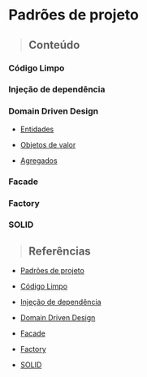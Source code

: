 # Padrões de projeto

> ## **Conteúdo**

### Código Limpo

### Injeção de dependência

### Domain Driven Design

* [Entidades](./domain-driven-design/entities.md)

* [Objetos de valor](./domain-driven-design/value-objects.md)

* [Agregados](./domain-driven-design/aggregates.md)

### Facade

### Factory

### SOLID

> ## **Referências**

* [Padrões de projeto](./references.md)

* [Código Limpo](./clean-code/references.md)

* [Injeção de dependência](./dependency-injection/references.md)

* [Domain Driven Design](./domain-driven-design/references.md)

* [Facade](./facade/references.md)

* [Factory](./factory/references.md)

* [SOLID](./solid/references.md)